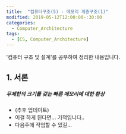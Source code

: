```yaml
---
title:  "컴퓨터구조(5) - 메모리 계층구조(1)"
modified: 2019-05-12T12:00:00-:30:00
categories:
  - Computer_Architecture
tags:
  - [CS, Computer_Architecture]
---
```


'컴퓨터 구조 및 설계'를 공부하여 정리한 내용입니다.

## 1. 서론

##### 무제한의 크기를 갖는 빠른 메모리에 대한 환상
- (추후 업데이트)
- 이걸 하게 된다면... 기적입니다..
- 다음주에 작업할 수 있길...
